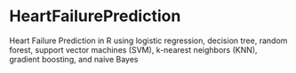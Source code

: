 # HeartFailurePrediction
Heart Failure Prediction in R using logistic regression, decision tree, random forest, support vector machines (SVM), k-nearest neighbors (KNN), gradient boosting, and naive Bayes
